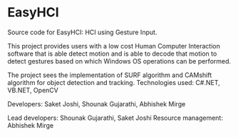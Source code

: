 EasyHCI
=======

Source code for EasyHCI: HCI using Gesture Input.

This project provides users with a low cost Human Computer Interaction software that is able detect motion  and is able to decode that motion to detect gestures based on which Windows OS operations can be performed.

The project sees the implementation of SURF algorithm and CAMshift algorithm for object detection and tracking. 
Technologies used: C#.NET, VB.NET, OpenCV

Developers: Saket Joshi, Shounak Gujarathi, Abhishek Mirge

Lead developers: Shounak Gujarathi, Saket Joshi
Resource management: Abhishek Mirge
